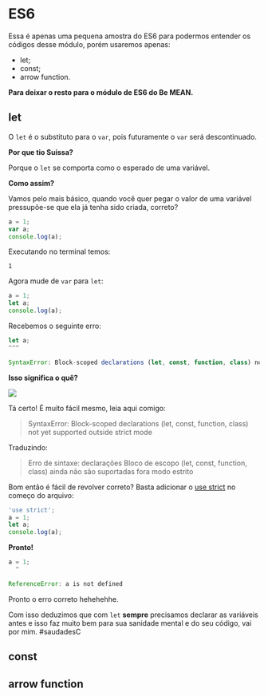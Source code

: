 # ES6

Essa é apenas uma pequena amostra do ES6 para podermos entender os códigos desse módulo, porém usaremos apenas:

- let;
- const;
- arrow function.

**Para deixar o resto para o módulo de ES6 do Be MEAN.**

## let

O `let` é o substituto para o `var`, pois futuramente o `var` será descontinuado.

**Por que tio Suissa?**

Porque o `let` se comporta como o esperado de uma variável.

**Como assim?**

Vamos pelo mais básico, quando você quer pegar o valor de uma variável pressupõe-se que ela já tenha sido criada, correto?

```js
a = 1;
var a;
console.log(a);
```

Executando no terminal temos:

```
1
```

Agora mude de `var` para `let`:


```js
a = 1;
let a;
console.log(a);
```

Recebemos o seguinte erro:

```js
let a;
^^^

SyntaxError: Block-scoped declarations (let, const, function, class) not yet supported outside strict mode
```

**Isso significa o quê?**

![](http://geradormemes.com/media/created/e9gk8o.jpg)

Tá certo! É muito fácil mesmo, leia aqui comigo:

> SyntaxError: Block-scoped declarations (let, const, function, class) not yet supported outside strict mode

Traduzindo:

> Erro de sintaxe: declarações Bloco de escopo (let, const, function, class) ainda não são suportadas fora modo estrito

Bom então é fácil de revolver correto? Basta adicionar o [use strict](https://developer.mozilla.org/en-US/docs/Web/JavaScript/Reference/Strict_mode) no começo do arquivo:

```js
'use strict';
a = 1;
let a;
console.log(a);
```

**Pronto!**

```js
a = 1;
  ^

ReferenceError: a is not defined
```

Pronto o erro correto hehehehhe.

Com isso deduzimos que com `let` **sempre** precisamos declarar as variáveis antes e isso faz muito bem para sua sanidade mental e do seu código, vai por mim. #saudadesC

## const

## arrow function
